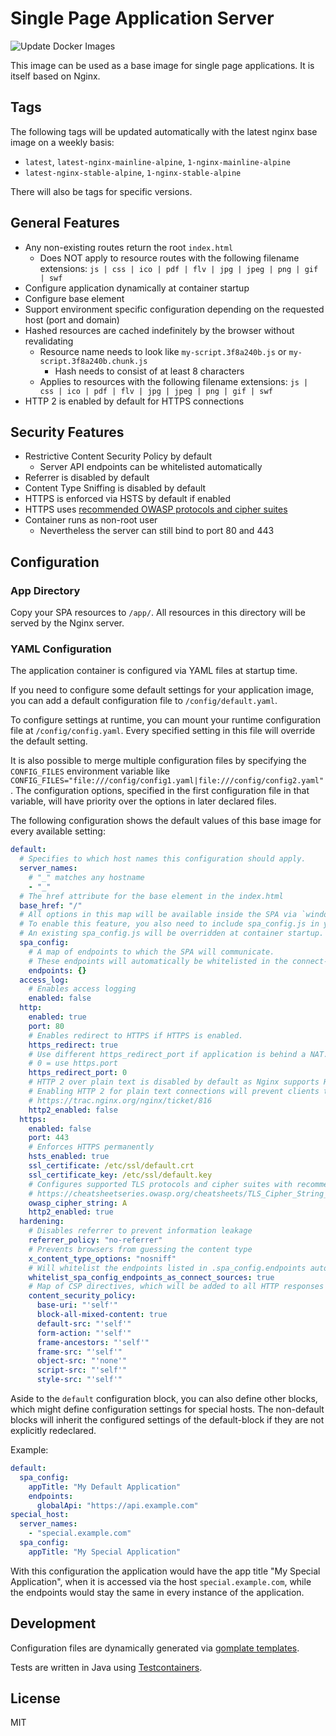 # Single Page Application Server
![Update Docker Images](https://github.com/codecentric/single-page-application-server/workflows/Update%20Docker%20Images/badge.svg?event=schedule)

This image can be used as a base image for single page applications. It is itself based on Nginx.

## Tags

The following tags will be updated automatically with the latest nginx base image on a weekly basis:

* `latest`, `latest-nginx-mainline-alpine`, `1-nginx-mainline-alpine`
* `latest-nginx-stable-alpine`, `1-nginx-stable-alpine`

There will also be tags for specific versions.

## General Features

* Any non-existing routes return the root `index.html`
  * Does NOT apply to resource routes with the following filename extensions: `js | css | ico | pdf | flv | jpg | jpeg | png | gif | swf`
* Configure application dynamically at container startup
* Configure base element
* Support environment specific configuration depending on the requested host (port and domain)
* Hashed resources are cached indefinitely by the browser without revalidating
  * Resource name needs to look like `my-script.3f8a240b.js` or `my-script.3f8a240b.chunk.js`
    * Hash needs to consist of at least 8 characters
  * Applies to resources with the following filename extensions: `js | css | ico | pdf | flv | jpg | jpeg | png | gif | swf`
* HTTP 2 is enabled by default for HTTPS connections

## Security Features

* Restrictive Content Security Policy by default
  * Server API endpoints can be whitelisted automatically
* Referrer is disabled by default
* Content Type Sniffing is disabled by default
* HTTPS is enforced via HSTS by default if enabled
* HTTPS uses [recommended OWASP protocols and cipher suites](https://cheatsheetseries.owasp.org/cheatsheets/TLS_Cipher_String_Cheat_Sheet.html)
* Container runs as non-root user
  * Nevertheless the server can still bind to port 80 and 443

## Configuration

### App Directory

Copy your SPA resources to `/app/`. All resources in this directory will be served by the Nginx server.

### YAML Configuration

The application container is configured via YAML files at startup time.

If you need to configure some default settings for your application image, you can add a default configuration file to `/config/default.yaml`.

To configure settings at runtime, you can mount your runtime configuration file at `/config/config.yaml`. Every specified setting in this file will override the default setting.

It is also possible to merge multiple configuration files by specifying the `CONFIG_FILES` environment variable like `CONFIG_FILES="file:///config/config1.yaml|file:///config/config2.yaml"`. The configuration options, specified in the first configuration file in that variable, will have priority over the options in later declared files.

The following configuration shows the default values of this base image for every available setting:
```yaml
default:
  # Specifies to which host names this configuration should apply.
  server_names:
    # "_" matches any hostname
    - "_"
  # The href attribute for the base element in the index.html
  base_href: "/"
  # All options in this map will be available inside the SPA via `window.spaConfig`.
  # To enable this feature, you also need to include spa_config.js in your index.html.
  # An existing spa_config.js will be overridden at container startup.
  spa_config:
    # A map of endpoints to which the SPA will communicate.
    # These endpoints will automatically be whitelisted in the connect-src CSP directive if .hardening.whitelist_connect_sources is enabled.
    endpoints: {}
  access_log:
    # Enables access logging
    enabled: false
  http:
    enabled: true
    port: 80
    # Enables redirect to HTTPS if HTTPS is enabled.
    https_redirect: true
    # Use different https_redirect_port if application is behind a NAT.
    # 0 = use https.port
    https_redirect_port: 0
    # HTTP 2 over plain text is disabled by default as Nginx supports HTTP 2 over plain text only via prior knowledge.
    # Enabling HTTP 2 for plain text connections will prevent clients to connect without prior knowledge.
    # https://trac.nginx.org/nginx/ticket/816
    http2_enabled: false
  https:
    enabled: false
    port: 443
    # Enforces HTTPS permanently
    hsts_enabled: true
    ssl_certificate: /etc/ssl/default.crt
    ssl_certificate_key: /etc/ssl/default.key
    # Configures supported TLS protocols and cipher suites with recommended value
    # https://cheatsheetseries.owasp.org/cheatsheets/TLS_Cipher_String_Cheat_Sheet.html
    owasp_cipher_string: A
    http2_enabled: true
  hardening:
    # Disables referrer to prevent information leakage
    referrer_policy: "no-referrer"
    # Prevents browsers from guessing the content type
    x_content_type_options: "nosniff"
    # Will whitelist the endpoints listed in .spa_config.endpoints automatically in the connect-srv CSP directive if enabled.
    whitelist_spa_config_endpoints_as_connect_sources: true
    # Map of CSP directives, which will be added to all HTTP responses for HTML and JavaScript documents
    content_security_policy:
      base-uri: "'self'"
      block-all-mixed-content: true
      default-src: "'self'"
      form-action: "'self'"
      frame-ancestors: "'self'"
      frame-src: "'self'"
      object-src: "'none'"
      script-src: "'self'"
      style-src: "'self'"
```

Aside to the `default` configuration block, you can also define other blocks, which might define configuration settings for special hosts. The non-default blocks will inherit the configured settings of the default-block if they are not explicitly redeclared.

Example:
```yaml
default:
  spa_config:
    appTitle: "My Default Application"
    endpoints:
      globalApi: "https://api.example.com"
special_host:
  server_names:
    - "special.example.com"
  spa_config:
    appTitle: "My Special Application"
```

With this configuration the application would have the app title "My Special Application", when it is accessed via the host `special.example.com`, while the endpoints would stay the same in every instance of the application.

## Development

Configuration files are dynamically generated via [gomplate templates](https://docs.gomplate.ca/).

Tests are written in Java using [Testcontainers](https://www.testcontainers.org/).

## License

MIT
